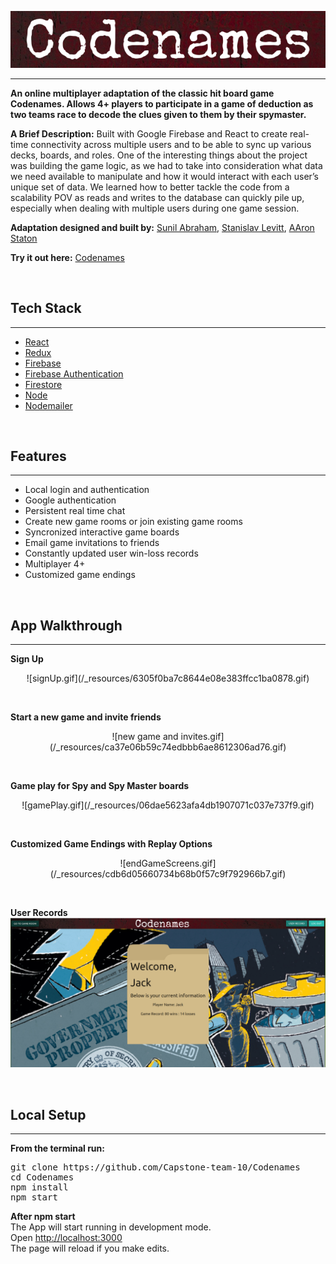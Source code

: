 <p align="center">
<img id="header-logo" src="/_resources/35c158d4790b477ea20d375a69aa9998.png"/>
</p>

---

**An online multiplayer adaptation of the classic hit board game Codenames. Allows 4+ players to participate in a game of deduction as two teams race to decode the clues given to them by their spymaster.**
<br/>

**A Brief Description:**
Built with Google Firebase and React to create real-time connectivity across multiple users and to be able to sync up various decks, boards, and roles. One of the interesting things about the project was building the game logic, as we had to take into consideration what data we need available to manipulate and how it would interact with each user’s unique set of data. We learned how to better tackle the code from a scalability POV as reads and writes to the database can quickly pile up, especially when dealing with multiple users during one game session.
<br />

**Adaptation designed and built by:** [Sunil Abraham](https://github.com/iamnotsunil), [Stanislav Levitt](https://github.com/stanislavlevitt), [AAron Staton](https://github.com/Astaton)

**Try it out here:** [Codenames](https://codenames-3a350.firebaseapp.com)

<br />

## Tech Stack

---

- [React](https://reactjs.org/)
- [Redux](https://redux.js.org/)
- [Firebase](https://firebase.google.com/)
- [Firebase Authentication](https://firebase.google.com/docs/auth)
- [Firestore](https://firebase.google.com/docs/firestore)
- [Node](https://nodejs.org/en/)
- [Nodemailer](https://nodemailer.com/about/)

<br />

## Features

---

- Local login and authentication
- Google authentication
- Persistent real time chat
- Create new game rooms or join existing game rooms
- Syncronized interactive game boards
- Email game invitations to friends
- Constantly updated user win-loss records
- Multiplayer 4+
- Customized game endings

<br/>

## App Walkthrough

---

**Sign Up**

<p align="center">
![signUp.gif](/_resources/6305f0ba7c8644e08e383ffcc1ba0878.gif)
</p>
<br/>

**Start a new game and invite friends**

<p align="center">
![new game and invites.gif](/_resources/ca37e06b59c74edbbb6ae8612306ad76.gif)
</p>
<br />

**Game play for Spy and Spy Master boards**

<p align="center">
![gamePlay.gif](/_resources/06dae5623afa4db1907071c037e737f9.gif)
</p>
<br />

**Customized Game Endings with Replay Options**

<p align="center">
![endGameScreens.gif](/_resources/cdb6d05660734b68b0f57c9f792966b7.gif)
</p>
<br />

**User Records**
![UserRecord.png](/_resources/b75eb7bca83e407b878150cb96bfe616.png)

<br />

## Local Setup

---

**From the terminal run:**

<pre>
git clone https://github.com/Capstone-team-10/Codenames 
cd Codenames 
npm install 
npm start
</pre>

**After npm start**<br />
The App will start running in development mode.<br />
Open [http://localhost:3000](http://localhost:3000)<br />
The page will reload if you make edits.
